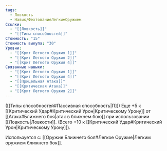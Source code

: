 ```yaml
---
tags:
  - Ловкость
  - Навык/ФехтованиеЛегкимОружием
Ссылки:
  - "[[Ловкость]]"
  - "[[Типы способностей]]"
Стоимость: "15"
Стоимость выкупа: "30"
Уровни:
  - "[[Крит Легкого Оружия 1]]"
  - "[[Крит Легкого Оружия 2]]"
  - "[[Крит Легкого Оружия 4]]"
Связанные навыки:
  - "[[Крит Легкого Оружия 1]]"
  - "[[Крит Легкого Оружия 4]]"
  - "[[Прицельная Атака]]"
  - "[[Критическая Атака]]"
  - "[[Крит Легкого Оружия 2]]"
---
```

([[Типы способностей#Пассивная способность|П]]) Еще +5 к [[Критический Удар#Критический Урон|Критическому Урону]] от [[Атака#Ближнего боя|атак в ближнем бою]] при использовании [[Ловкость|Ловкости]]. (Всего +10 к [[Критический Удар#Критический Урон|Критическому Урону]]).

Используется с: [[Оружие Ближнего боя#Легкое Оружие|Легким оружием ближнего боя]].